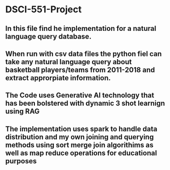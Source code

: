 # DSCI-551-Project
## In this file find he implementation for a natural language query database.
## When run with csv data files the python fiel can take any natural language query about basketball players/teams from 2011-2018 and extract approrpiate information.
## The Code uses Generative AI technology that has been bolstered with dynamic 3 shot learnign using RAG
## The implementation uses spark to handle data distribution and my own joining and querying methods using sort merge join algorithims as well as map reduce operations for educational purposes
